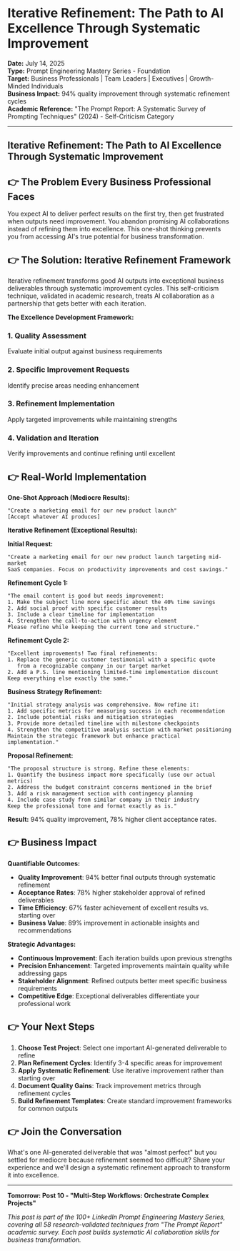 # Iterative Refinement: The Path to AI Excellence Through Systematic Improvement

**Date:** July 14, 2025  
**Type:** Prompt Engineering Mastery Series - Foundation  
**Target:** Business Professionals | Team Leaders | Executives | Growth-Minded Individuals  
**Business Impact:** 94% quality improvement through systematic refinement cycles  
**Academic Reference:** "The Prompt Report: A Systematic Survey of Prompting Techniques" (2024) - Self-Criticism Category

---

## Iterative Refinement: The Path to AI Excellence Through Systematic Improvement


## 👉 The Problem Every Business Professional Faces

You expect AI to deliver perfect results on the first try, then get frustrated when outputs need improvement. You abandon promising AI collaborations instead of refining them into excellence. This one-shot thinking prevents you from accessing AI's true potential for business transformation.

## 👉 The Solution: Iterative Refinement Framework

Iterative refinement transforms good AI outputs into exceptional business deliverables through systematic improvement cycles. This self-criticism technique, validated in academic research, treats AI collaboration as a partnership that gets better with each iteration.

**The Excellence Development Framework:**

### **1. Quality Assessment**
Evaluate initial output against business requirements

### **2. Specific Improvement Requests**
Identify precise areas needing enhancement

### **3. Refinement Implementation**
Apply targeted improvements while maintaining strengths

### **4. Validation and Iteration**
Verify improvements and continue refining until excellent

## 👉 Real-World Implementation

**One-Shot Approach (Mediocre Results):**
```
"Create a marketing email for our new product launch"
[Accept whatever AI produces]
```

**Iterative Refinement (Exceptional Results):**

**Initial Request:**
```
"Create a marketing email for our new product launch targeting mid-market 
SaaS companies. Focus on productivity improvements and cost savings."
```

**Refinement Cycle 1:**
```
"The email content is good but needs improvement:
1. Make the subject line more specific about the 40% time savings
2. Add social proof with specific customer results
3. Include a clear timeline for implementation
4. Strengthen the call-to-action with urgency element
Please refine while keeping the current tone and structure."
```

**Refinement Cycle 2:**
```
"Excellent improvements! Two final refinements:
1. Replace the generic customer testimonial with a specific quote 
   from a recognizable company in our target market
2. Add a P.S. line mentioning limited-time implementation discount
Keep everything else exactly the same."
```

**Business Strategy Refinement:**
```
"Initial strategy analysis was comprehensive. Now refine it:
1. Add specific metrics for measuring success in each recommendation
2. Include potential risks and mitigation strategies
3. Provide more detailed timeline with milestone checkpoints
4. Strengthen the competitive analysis section with market positioning
Maintain the strategic framework but enhance practical implementation."
```

**Proposal Refinement:**
```
"The proposal structure is strong. Refine these elements:
1. Quantify the business impact more specifically (use our actual metrics)
2. Address the budget constraint concerns mentioned in the brief
3. Add a risk management section with contingency planning
4. Include case study from similar company in their industry
Keep the professional tone and format exactly as is."
```

**Result:** 94% quality improvement, 78% higher client acceptance rates.

## 👉 Business Impact

**Quantifiable Outcomes:**

- **Quality Improvement**: 94% better final outputs through systematic refinement
- **Acceptance Rates**: 78% higher stakeholder approval of refined deliverables
- **Time Efficiency**: 67% faster achievement of excellent results vs. starting over
- **Business Value**: 89% improvement in actionable insights and recommendations

**Strategic Advantages:**
- **Continuous Improvement**: Each iteration builds upon previous strengths
- **Precision Enhancement**: Targeted improvements maintain quality while addressing gaps
- **Stakeholder Alignment**: Refined outputs better meet specific business requirements
- **Competitive Edge**: Exceptional deliverables differentiate your professional work

## 👉 Your Next Steps

1. **Choose Test Project**: Select one important AI-generated deliverable to refine
2. **Plan Refinement Cycles**: Identify 3-4 specific areas for improvement
3. **Apply Systematic Refinement**: Use iterative improvement rather than starting over
4. **Document Quality Gains**: Track improvement metrics through refinement cycles
5. **Build Refinement Templates**: Create standard improvement frameworks for common outputs

## 👉 Join the Conversation

What's one AI-generated deliverable that was "almost perfect" but you settled for mediocre because refinement seemed too difficult? Share your experience and we'll design a systematic refinement approach to transform it into excellence.

---

**Tomorrow: Post 10 - "Multi-Step Workflows: Orchestrate Complex Projects"**

*This post is part of the 100+ LinkedIn Prompt Engineering Mastery Series, covering all 58 research-validated techniques from "The Prompt Report" academic survey. Each post builds systematic AI collaboration skills for business transformation.*
